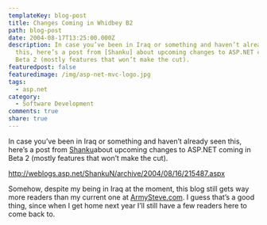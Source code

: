 ```yaml
---
templateKey: blog-post
title: Changes Coming in Whidbey B2
path: blog-post
date: 2004-08-17T13:25:00.000Z
description: In case you’ve been in Iraq or something and haven’t already seen
  this, here’s a post from [Shanku] about upcoming changes to ASP.NET coming in
  Beta 2 (mostly features that won’t make the cut).
featuredpost: false
featuredimage: /img/asp-net-mvc-logo.jpg
tags:
  - asp.net
category:
  - Software Development
comments: true
share: true
---
```

In case you’ve been in Iraq or something and haven’t already seen this, here’s a post from [Shanku](http://weblogs.asp.net/ShankuN)about upcoming changes to ASP.NET coming in Beta 2 (mostly features that won’t make the cut).

<http://weblogs.asp.net/ShankuN/archive/2004/08/16/215487.aspx>

Somehow, despite my being in Iraq at the moment, this blog still gets way more readers than my current one at [ArmySteve.com](http://armysteve.com/). I guess that’s a good thing, since when I get home next year I’ll still have a few readers here to come back to.
